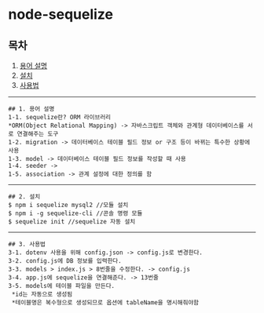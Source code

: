 # node-sequelize

## 목차
1. [용어 설명](#1.-용어-설명)
2. [설치](#2.-설치)
3. [사용법](#3.-사용법)
___

    ## 1. 용어 설명
    1-1. sequelize란? ORM 라이브러리
    *ORM(Object Relational Mapping) -> 자바스크립트 객체와 관계형 데이터베이스를 서로 연결해주는 도구
    1-2. migration -> 데이터베이스 테이블 필드 정보 or 구조 등이 바뀌는 특수한 상황에 사용
    1-3. model -> 데이터베이스 테이블 필드 정보를 작성할 때 사용
    1-4. seeder ->  
    1-5. association -> 관계 설정에 대한 정의를 함
    
___

    ## 2. 설치
    $ npm i sequelize mysql2 //모듈 설치
    $ npm i -g sequelize-cli //콘솔 명령 모듈
    $ sequelize init //sequelize 자동 설치

___

    ## 3. 사용법
    3-1. dotenv 사용을 위해 config.json -> config.js로 변경한다.
    3-2. config.js에 DB 정보를 입력한다.
    3-3. models > index.js > 8번줄을 수정한다. -> config.js
    3-4. app.js에 sequelize을 연결해준다. -> 13번줄
    3-5. models에 테이블 파일을 만든다.
     *id는 자동으로 생성됨
     *테이블명은 복수형으로 생성되므로 옵션에 tableName을 명시해줘야함

